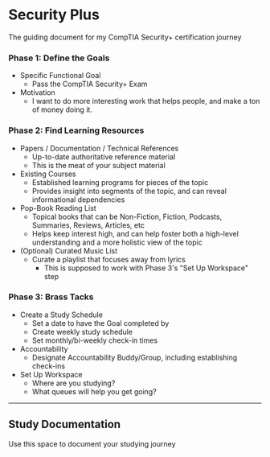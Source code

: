 # Security Plus
The guiding document for my CompTIA Security+ certification journey

### Phase 1: Define the Goals
- Specific Functional Goal
  - Pass the CompTIA Security+ Exam
- Motivation
  - I want to do more interesting work that helps people, and make a ton of money doing it.

### Phase 2: Find Learning Resources
- Papers / Documentation / Technical References
  - Up-to-date authoritative reference material
  - This is the meat of your subject material
- Existing Courses
  - Established learning programs for pieces of the topic
  - Provides insight into segments of the topic, and can reveal informational dependencies
- Pop-Book Reading List
  - Topical books that can be Non-Fiction, Fiction, Podcasts, Summaries, Reviews, Articles, etc
  - Helps keep interest high, and can help foster both a high-level understanding and a more holistic view of the topic
- (Optional) Curated Music List
  - Curate a playlist that focuses away from lyrics
    - This is supposed to work with Phase 3's "Set Up Workspace" step

### Phase 3: Brass Tacks
- Create a Study Schedule
  - Set a date to have the Goal completed by
  - Create weekly study schedule
  - Set monthly/bi-weekly check-in times
- Accountability
  - Designate Accountability Buddy/Group, including establishing check-ins
- Set Up Workspace
  - Where are you studying?
  - What queues will help you get going?

---

## Study Documentation
Use this space to document your studying journey
